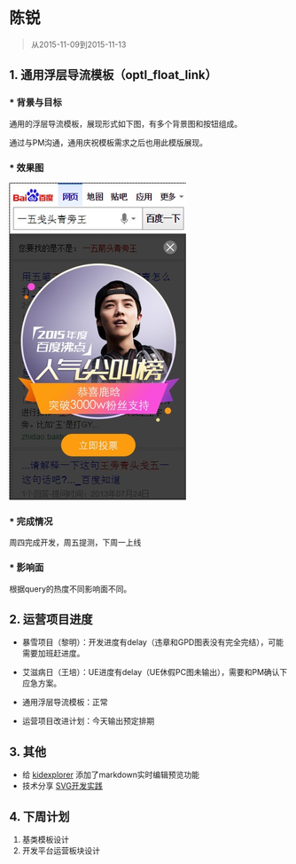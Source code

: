 # 陈锐

> 从2015-11-09到2015-11-13

## 1. 通用浮层导流模板（optl_float_link）

### * 背景与目标
通用的浮层导流模板，展现形式如下图，有多个背景图和按钮组成。

通过与PM沟通，通用庆祝模板需求之后也用此模版展现。

### * 效果图

<img src="img/chenrui09/luhan.JPG">

### * 完成情况
周四完成开发，周五提测，下周一上线

### * 影响面
根据query的热度不同影响面不同。


## 2. 运营项目进度

* 暴雪项目（黎明）：开发进度有delay（违章和GPD图表没有完全完结），可能需要加班赶进度。
    
* 艾滋病日（王培）：UE进度有delay（UE休假PC图未输出），需要和PM确认下应急方案。
    
* 通用浮层导流模板：正常

* 运营项目改进计划：今天输出预定排期

## 3. 其他
* 给 [kidexplorer](http://gitlab.baidu.com/chenrui09/kidexplorer) 添加了markdown实时编辑预览功能
* 技术分享 [SVG开发实践](http://ala-fe.baidu.com/share_doc/chenrui09_svg.md)

## 4. 下周计划

1. 基类模板设计
2. 开发平台运营板块设计

